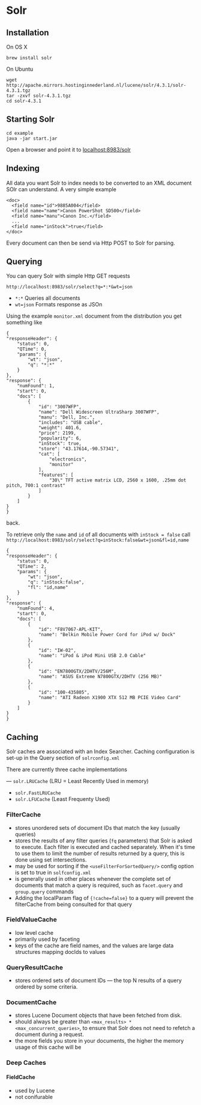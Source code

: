 # Solr #

## Installation ##

On OS X

	brew install solr

On Ubuntu

	wget http://apache.mirrors.hostinginnederland.nl/lucene/solr/4.3.1/solr-4.3.1.tgz
	tar -zxvf solr-4.3.1.tgz
	cd solr-4.3.1

## Starting Solr ##

	cd example
	java -jar start.jar

Open a browser and point it to [localhost:8983/solr](http://localhost:8983/solr/#/)

## Indexing ##

All data you want Solr to index needs to be converted to an XML document SOlr can understand. A very simple example

	<doc>
	  <field name="id">9885A004</field>
	  <field name="name">Canon PowerShot SD500</field>
	  <field name="manu">Canon Inc.</field>
	  ...
	  <field name="inStock">true</field>
	</doc>

Every document can then be send via Http POST to Solr for parsing.

## Querying ##

You can query Solr with simple Http GET requests

	http://localhost:8983/solr/select?q=*:*&wt=json

- `*:*` Queries all documents
- `wt=json` Formats response as JSOn

Using the example `monitor.xml` document from the distribution you get something like

	{
    "responseHeader": {
        "status": 0,
        "QTime": 0,
        "params": {
            "wt": "json",
            "q": "*:*"
        }
    },
    "response": {
        "numFound": 1,
        "start": 0,
        "docs": [
            {
                "id": "3007WFP",
                "name": "Dell Widescreen UltraSharp 3007WFP",
                "manu": "Dell, Inc.",
                "includes": "USB cable",
                "weight": 401.6,
                "price": 2199,
                "popularity": 6,
                "inStock": true,
                "store": "43.17614,-90.57341",
                "cat": [
                    "electronics",
                    "monitor"
                ],
                "features": [
                    "30\" TFT active matrix LCD, 2560 x 1600, .25mm dot pitch, 700:1 contrast"
                ]
            }
        ]
    }
	}

back.

To retrieve only the `name` and `id` of all documents with `inStock = false` call `http://localhost:8983/solr/select?q=inStock:false&wt=json&fl=id,name`

	{
    "responseHeader": {
        "status": 0,
        "QTime": 2,
        "params": {
            "wt": "json",
            "q": "inStock:false",
            "fl": "id,name"
        }
    },
    "response": {
        "numFound": 4,
        "start": 0,
        "docs": [
            {
                "id": "F8V7067-APL-KIT",
                "name": "Belkin Mobile Power Cord for iPod w/ Dock"
            },
            {
                "id": "IW-02",
                "name": "iPod & iPod Mini USB 2.0 Cable"
            },
            {
                "id": "EN7800GTX/2DHTV/256M",
                "name": "ASUS Extreme N7800GTX/2DHTV (256 MB)"
            },
            {
                "id": "100-435805",
                "name": "ATI Radeon X1900 XTX 512 MB PCIE Video Card"
            }
        ]
    }
	}

## Caching ##

Solr caches are associated with an Index Searcher. Caching configuration is set-up in the Query section of `solrconfig.xml`

There are currently three cache implementations

— `solr.LRUCache` (LRU = Least Recently Used in memory)
- `solr.FastLRUCache`
- `solr.LFUCache` (Least Frequenty Used)


### FilterCache ###

- stores unordered sets of document IDs that match the key (usually queries)
- stores the results of any filter queries (`fq` parameters) that Solr is  asked to execute. Each filter is executed and cached separately. When it's time to use them to limit the number of results returned by a query, this is done using set intersections.
- may be used for sorting if the `<useFilterForSortedQuery/>` config option is set to true in `solfconfig.xml`
- is generally used in other places whenever the complete set of documents that match a query is required, such as `facet.query` and `group.query` commands
- Adding the localParam flag of `{!cache=false}` to a query will prevent the filterCache from being consulted for that query

### FieldValueCache ###

- low level cache
- primarily used by faceting
- keys of the cache are field names, and the values are large data structures mapping docIds to values

### QueryResultCache ###

- stores ordered sets of document IDs — the top N results of a query ordered by some criteria.

### DocumentCache ###

- stores Lucene Document objects that have been fetched from disk.
- should always be greater than `<max_results> * <max_concurrent_queries>`, to ensure that Solr does not need to refetch a document during a request.
- the more fields you store in your documents, the higher the memory usage of this cache will be

### Deep Caches ###

#### FieldCache ####

- used by Lucene
- not conifurable